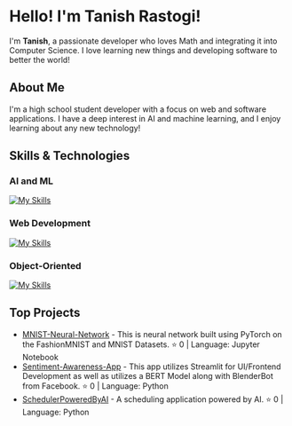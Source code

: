 # Hello! I'm Tanish Rastogi!

I'm **Tanish**, a passionate developer who loves Math and integrating it into Computer Science. I love learning new things and developing software to better the world!

## About Me

I'm a high school student developer with a focus on web and software applications. I have a deep interest in AI and machine learning, and I enjoy learning about any new technology!

## Skills & Technologies
### AI and ML
[![My Skills](https://skillicons.dev/icons?i=py,pytorch,sklearn&perline=8)](https://skillicons.dev)
### Web Development
[![My Skills](https://skillicons.dev/icons?i=html,css,js,flask,firebase&perline=8)](https://skillicons.dev)
### Object-Oriented
[![My Skills](https://skillicons.dev/icons?i=java,cpp,raspberrypi,arduino&perline=8)](https://skillicons.dev)

## Top Projects

- [MNIST-Neural-Network](https://github.com/codertanish/MNIST-Neural-Network) - This is neural network built using PyTorch on the FashionMNIST and MNIST Datasets. ⭐ 0 | Language: Jupyter Notebook
- [Sentiment-Awareness-App](https://github.com/codertanish/Sentiment-Awareness-App) - This app utilizes Streamlit for UI/Frontend Development as well as utilizes a BERT Model along with BlenderBot from Facebook. ⭐ 0 | Language: Python
- [SchedulerPoweredByAI](https://github.com/codertanish/SchedulerPoweredByAI) - A scheduling application powered by AI. ⭐ 0 | Language: Python
